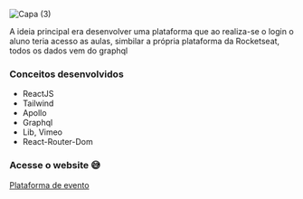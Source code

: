 ![Capa (3)](https://user-images.githubusercontent.com/94193637/210828038-16a35ff4-ab90-4609-abd6-e7162fb3c6cf.png)

A ideia principal era desenvolver uma plataforma que ao realiza-se o login o aluno teria acesso as aulas, simbilar a própria plataforma da Rocketseat, todos os dados vem do graphql

### Conceitos desenvolvidos
- ReactJS
- Tailwind
- Apollo
- Graphql
- Lib, Vimeo
- React-Router-Dom

### Acesse o website :sweat_smile:

<a href=https://coffee-delivery-react-ochre.vercel.app/>Plataforma de evento</a>

